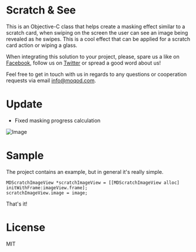 # Scratch & See

This is an Objective-C class that helps create a masking effect similar to a scratch card, when swiping on the screen the user can see an image being revealed as he swipes. This is a cool effect that can be applied for a scratch card action or wiping a glass.<br />

When integrating this solution to your project, please, spare us a like on [Facebook](http://fb.me/moqod), follow us on [Twitter](http://twitter.com/moqod) or spread a good word about us!<br />

Feel free to get in touch with us in regards to any questions or cooperation requests via email [info@moqod.com](mailto:info@moqod.com).<br />

# Update
- Fixed masking progress calculation

![Image](http://files.stage.mqd.me/scr_see_sample.png)

# Sample
The project contains an example, but in general it's really simple.
``` objc
MDScratchImageView *scratchImageView = [[MDScratchImageView alloc] initWithFrame:imageView.frame];
scratchImageView.image = image;
```
That's it!

# License
MIT
